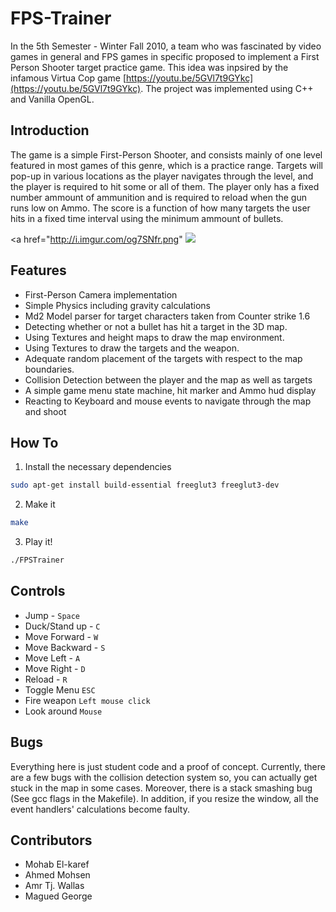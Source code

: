 FPS-Trainer
===========

In the 5th Semester - Winter Fall 2010, a team who was fascinated by video games in general and FPS games in specific proposed to implement a First Person Shooter target practice game. This idea was inpsired by the infamous Virtua Cop game [https://youtu.be/5GVl7t9GYkc](https://youtu.be/5GVl7t9GYkc). The project was implemented using C++ and Vanilla OpenGL.

Introduction
------------
The game is a simple First-Person Shooter, and consists mainly of one level featured in most games of this genre, which is a practice range. Targets will pop-up in various locations as the player navigates through the level, and the player is required to hit some or all of them. The player only has a fixed number ammount of ammunition and is required to reload when the gun runs low on Ammo. The score is a function of how many targets the user hits in a fixed time interval using the minimum ammount of bullets.


<a href="http://i.imgur.com/og7SNfr.png"
  <img src="http://i.imgur.com/og7SNfr.png" />
</a>


Features
--------
* First-Person Camera implementation
* Simple Physics including gravity calculations
* Md2 Model parser for target characters taken from Counter strike 1.6
* Detecting whether or not a bullet has hit a target in the 3D map.
* Using Textures and height maps to draw the map environment.
* Using Textures to draw the targets and the weapon.
* Adequate random placement of the targets with respect to the map boundaries.
* Collision Detection between the player and the map as well as targets
* A simple game menu state machine, hit marker and Ammo hud display
* Reacting to Keyboard and mouse events to navigate through the map and shoot

How To
------
1. Install the necessary dependencies

  ```bash
  sudo apt-get install build-essential freeglut3 freeglut3-dev
  ```
  
2. Make it

  ```bash
  make
  ```
  
3. Play it!

  ```bash
  ./FPSTrainer
  ```

Controls
--------
* Jump - `Space`
* Duck/Stand up - `C`
* Move Forward - `W`
* Move Backward - `S`
* Move Left - `A`
* Move Right - `D`
* Reload - `R`
* Toggle Menu `ESC`
* Fire weapon `Left mouse click`
* Look around `Mouse`


Bugs
----
Everything here is just student code and a proof of concept. Currently, there are a few bugs with the collision detection system so, you can actually get stuck in the map in some cases. Moreover, there is a stack smashing bug (See gcc flags in the Makefile). In addition, if you resize the window, all the event handlers' calculations become faulty.
 

Contributors
------------
* Mohab El-karef
* Ahmed Mohsen
* Amr Tj. Wallas
* Magued George
